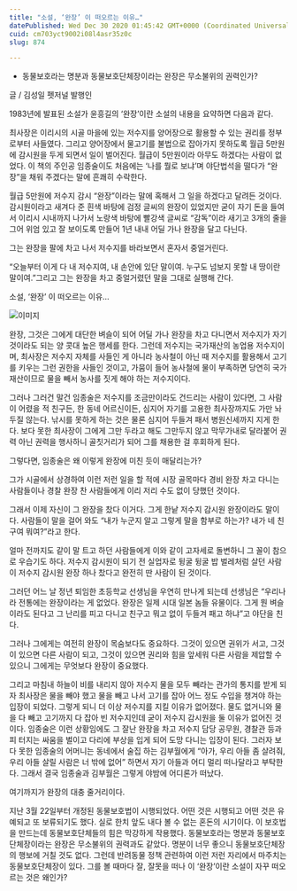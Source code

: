 ```yaml
---
title: "소설, ‘완장’ 이 떠오르는 이유…"
datePublished: Wed Dec 30 2020 01:45:42 GMT+0000 (Coordinated Universal Time)
cuid: cm703yct9002i08l4asr35z0c
slug: 874

---
```



- 동물보호라는 명분과 동물보호단체장이라는 완장은 무소불위의 권력인가?

글 / 김성일 펫저널 발행인

1983년에 발표된 소설가 윤흥길의 ‘완장’이란 소설의 내용을 요약하면 다음과 같다.

최사장은 이리시의 시골 마을에 있는 저수지를 양어장으로 활용할 수 있는 권리를 정부로부터 사들였다. 그리고 양어장에서 물고기를 불법으로 잡아가지 못하도록 월급 5만원에 감시원을 두게 되면서 일이 벌어진다. 월급이 5만원이라 아무도 하겠다는 사람이 없었다. 이 책의 주인공 임종술이도 처음에는 ‘나를 뭘로 보냐’며 야단법석을 떨다가 “완장”을 채워 주겠다는 말에 흔쾌히 수락한다.

월급 5만원에 저수지 감시 “완장”이라는 말에 혹해서 그 일을 하겠다고 달려든 것이다. 감시원이라고 새겨다 준 흰색 바탕에 검정 글씨의 완장이 있었지만 굳이 자기 돈을 들여서 이리시 시내까지 나가서 노랑색 바탕에 빨강색 글씨로 “감독”이라 새기고 3개의 줄을 그어 위엄 있고 잘 보이도록 만들어 1년 내내 어딜 가나 완장을 달고 다닌다.

그는 완장을 팔에 차고 나서 저수지를 바라보면서 혼자서 중얼거린다.

“오늘부터 이게 다 내 저수지여, 내 손안에 있단 말이여. 누구도 넘보지 못할 내 땅이란 말이여.”그리고 그는 완장을 차고 중얼거렸던 말을 그대로 실행해 간다.

소설, ‘완장’ 이 떠오르는 이유…

![이미지](https://cdn.hashnode.com/res/hashnode/image/upload/v1739255727118/d740d2f2-e1de-467e-b5f1-13f5c0561895.jpeg)

완장, 그것은 그에게 대단한 벼슬이 되어 어딜 가나 완장을 차고 다니면서 저수지가 자기 것이라도 되는 양 콧대 높은 행세를 한다. 그런데 저수지는 국가재산의 농업용 저수지이며, 최사장은 저수지 자체를 사들인 게 아니라 농사철이 아닌 때 저수지를 활용해서 고기를 키우는 그런 권한을 사들인 것이고, 가뭄이 들어 농사철에 물이 부족하면 당연히 국가 재산이므로 물을 빼서 농사를 짓게 해야 하는 저수지이다.

그러나 그러건 말건 임종술은 저수지를 조금만이라도 건드리는 사람이 있다면, 그 사람이 어렸을 적 친구든, 한 동네 어르신이든, 심지어 자기를 고용한 최사장까지도 가만 놔두질 않는다. 낚시를 못하게 하는 것은 물론 심지어 두들겨 패서 병원신세까지 지게 한다. 보다 못한 최사장이 그에게 그만 두라고 해도 그만두지 않고 막무가내로 달라붙어 권력 아닌 권력을 행사하니 골칫거리가 되어 그를 채용한 걸 후회하게 된다.

그렇다면, 임종술은 왜 이렇게 완장에 미친 듯이 매달리는가?

그가 시골에서 상경하여 이런 저런 일을 할 적에 시장 골목마다 경비 완장 차고 다니는 사람들이나 경찰 완장 찬 사람들에게 이리 저리 수도 없이 당했던 것이다.

그래서 이제 자신이 그 완장을 찼다 이거다. 그게 한낱 저수지 감시원 완장이라도 말이다. 사람들이 말을 걸어 와도 “내가 누군지 알고 그렇게 말을 함부로 하는가? 내가 네 친구여 뭐여?”라고 한다.

얼마 전까지도 같이 말 트고 하던 사람들에게 이와 같이 고자세로 돌변하니 그 꼴이 참으로 우습기도 하다. 저수지 감시원이 되기 전 실업자로 뒹굴 뒹굴 밥 벌레처럼 살던 사람이 저수지 감시원 완장 하나 찼다고 완전히 딴 사람이 된 것이다.

그러던 어느 날 정년 퇴임한 초등학교 선생님을 우연히 만나게 되는데 선생님은 “우리나라 전통에는 완장이라는 게 없었다. 완장은 일제 시대 일본 놈들 유물이다. 그게 뭔 벼슬이라도 된다고 그 난리를 피고 다니고 친구고 뭐고 없이 두들겨 패고 하냐”고 야단을 친다.

그러나 그에게는 여전히 완장이 목숨보다도 중요하다. 그것이 있으면 권위가 서고, 그것이 있으면 다른 사람이 되고, 그것이 있으면 권리와 힘을 앞세워 다른 사람을 제압할 수 있으니 그에게는 무엇보다 완장이 중요했다.

그리고 마침내 하늘이 비를 내리지 않아 저수지 물을 모두 빼라는 관가의 통지를 받게 되자 최사장은 물을 빼야 했고 물을 빼고 나서 고기를 잡아 어느 정도 수입을 챙겨야 하는 입장이 되었다. 그렇게 되니 더 이상 저수지를 지킬 이유가 없어졌다. 물도 없거니와 물을 다 빼고 고기까지 다 잡아 빈 저수지인데 굳이 저수지 감시원을 둘 이유가 없어진 것이다. 임종술은 이런 상황임에도 그 잘난 완장을 차고 저수지 담당 공무원, 경찰관 등과 피 터지는 싸움을 벌이고 다리에 부상을 입게 되어 도망 다니는 입장이 된다. 그러자 보다 못한 임종술의 어머니는 동네에서 술집 하는 김부월에게 “아가, 우리 아들 좀 살려줘, 우리 아들 살릴 사람은 너 밖에 없어” 하면서 자기 아들과 어디 멀리 떠나달라고 부탁한다. 그래서 결국 임종술과 김부월은 그렇게 야밤에 어디론가 떠났다.

여기까지가 완장의 대충 줄거리이다.

지난 3월 22일부터 개정된 동물보호법이 시행되었다. 어떤 것은 시행되고 어떤 것은 유예되고 또 보류되기도 했다. 실로 한치 앞도 내다 볼 수 없는 혼돈의 시기이다. 이 보호법을 만드는데 동물보호단체들의 힘은 막강하게 작용했다. 동물보호라는 명분과 동물보호단체장이라는 완장은 무소불위의 권력과도 같았다. 명분이 너무 좋으니 동물보호단체장의 행보에 거칠 것도 없다. 그런데 반려동물 정책 관련하여 이런 저런 자리에서 마주치는 동물보호단체장이 있다. 그를 볼 때마다 잘, 잘못을 떠나 이 ‘완장’이란 소설이 자꾸 떠오르는 것은 왜인가?